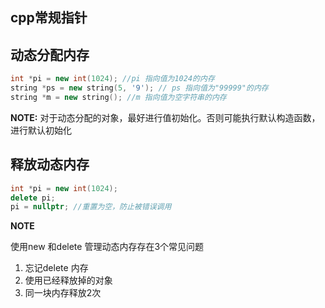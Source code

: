 ## cpp常规指针 


## 动态分配内存


```c++
int *pi = new int(1024); //pi 指向值为1024的内存
string *ps = new string(5, '9'); // ps 指向值为"99999"的内存
string *m = new string(); //m 指向值为空字符串的内存
```

**NOTE:** 
对于动态分配的对象，最好进行值初始化。否则可能执行默认构造函数，进行默认初始化


## 释放动态内存 

```c++
int *pi = new int(1024);
delete pi;
pi = nullptr; //重置为空，防止被错误调用 
```

**NOTE**

使用new 和delete 管理动态内存存在3个常见问题 
1. 忘记delete 内存
2. 使用已经释放掉的对象
3. 同一块内存释放2次 
